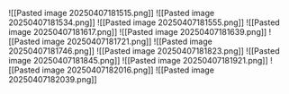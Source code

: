 
![[Pasted image 20250407181515.png]]
![[Pasted image 20250407181534.png]]
![[Pasted image 20250407181555.png]]
![[Pasted image 20250407181617.png]]
![[Pasted image 20250407181639.png]]
![[Pasted image 20250407181721.png]]
![[Pasted image 20250407181746.png]]
![[Pasted image 20250407181823.png]]
![[Pasted image 20250407181845.png]]
![[Pasted image 20250407181921.png]]
![[Pasted image 20250407182016.png]]
![[Pasted image 20250407182039.png]]

